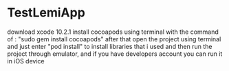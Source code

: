 # TestLemiApp

download xcode 10.2.1
install cocoapods
using terminal  with the command of : "sudo gem install cocoapods"
after that open the project using terminal and just enter "pod install" to install
libraries that i used and then run the project through emulator, and if you have 
developers account you can run it in iOS device
